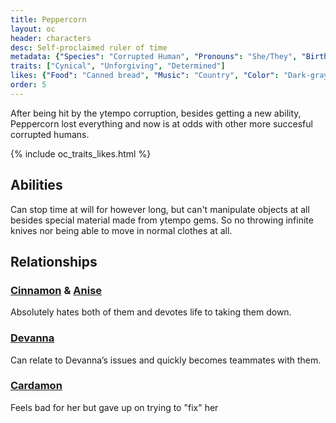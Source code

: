 ```yaml
---
title: Peppercorn
layout: oc
header: characters
desc: Self-proclaimed ruler of time
metadata: {"Species": "Corrupted Human", "Pronouns": "She/They", "Birthday": "14.01", "Height": "175 cm"}
traits: ["Cynical", "Unforgiving", "Determined"]
likes: {"Food": "Canned bread", "Music": "Country", "Color": "Dark-gray"}
order: 5
---
```

After being hit by the ytempo corruption, besides getting a new ability, Peppercorn lost everything and now is at odds with other more succesful corrupted humans.

{% include oc_traits_likes.html %}

## Abilities
Can stop time at will for however long, but can't manipulate objects at all besides special material made from ytempo gems. So no throwing infinite knives nor being able to move in normal clothes at all.

## Relationships
### [Cinnamon](/ocs/cinnamon) & [Anise](/ocs/anise)
Absolutely hates both of them and devotes life to taking them down.
### [Devanna](/ocs/devanna)
Can relate to Devanna’s issues and quickly becomes teammates with them.
### [Cardamon](/ocs/cardamon)
Feels bad for her but gave up on trying to "fix" her
